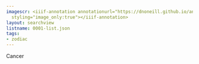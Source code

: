 ```yaml
---
imagescr: <iiif-annotation annotationurl="https://dnoneill.github.io/annotate/annotations/0001-003.json"
  styling="image_only:true"></iiif-annotation>
layout: searchview
listname: 0001-list.json
tags:
- zodiac
---
```

Cancer